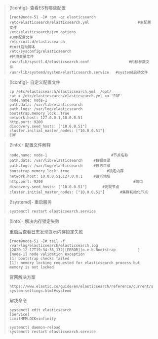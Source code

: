 > [!config]- 查看ES有哪些配置
> 
> 
> 
> ```
> [root@node-51 ~]# rpm -qc elasticsearch 
> /etc/elasticsearch/elasticsearch.yml						#主配置文件
> /etc/elasticsearch/jvm.options									#JVM配置文件
> /etc/init.d/elasticsearch												#init启动脚本
> /etc/sysconfig/elasticsearch										#环境变量文件
> /usr/lib/sysctl.d/elasticsearch.conf	  				#内核参数文件
> /usr/lib/systemd/system/elasticsearch.service   #systemd启动文件
> ```

> [!config]- 自定义配置文件
> 
> ```
> cp /etc/elasticsearch/elasticsearch.yml  /opt/
> cat > /etc/elasticsearch/elasticsearch.yml << 'EOF'    
> node.name: node-1
> path.data: /var/lib/elasticsearch
> path.logs: /var/log/elasticsearch
> bootstrap.memory_lock: true
> network.host: 127.0.0.1,10.0.0.51
> http.port: 9200
> discovery.seed_hosts: ["10.0.0.51"]
> cluster.initial_master_nodes: ["10.0.0.51"]
> EOF
> ```

> [!info]- 配置文件解释
> 
> 
> ```
> node.name: node-1						        #节点名称
> path.data: /var/lib/elasticsearch		#数据目录
> path.logs: /var/log/elasticsearch		#日志目录
> bootstrap.memory_lock: true				  #锁定内存
> network.host: 10.0.0.51,127.0.0.1		#监听地址
> http.port: 9200										  #端口
> discovery.seed_hosts: ["10.0.0.51"]		#发现节点
> cluster.initial_master_nodes: ["10.0.0.51"]		#集群初始化节点
> ```
> 

> [!systemd]- 重启服务
> 
> 
> ```
> systemctl restart elasticsearch.service
> ```

> [!info]- 解决内存锁定失败
> 
> 
> 重启后查看日志发现提示内存锁定失败
> 
> ```
> [root@node-51 ~]# tail -f /var/log/elasticsearch/elasticsearch.log
> [2020-12-17T19:34:38,132][ERROR][o.e.b.Bootstrap          ] [node-1] node validation exception
> [1] bootstrap checks failed
> [1]: memory locking requested for elasticsearch process but memory is not locked
> ```
> 
> 官网解决方案
> 
> ```
> https://www.elastic.co/guide/en/elasticsearch/reference/current/setting-system-settings.html#systemd
> ```
> 
> 解决命令
> 
> ```
> systemctl edit elasticsearch
> [Service]
> LimitMEMLOCK=infinity
> 
> systemctl daemon-reload
> systemctl restart elasticsearch.service
> ```